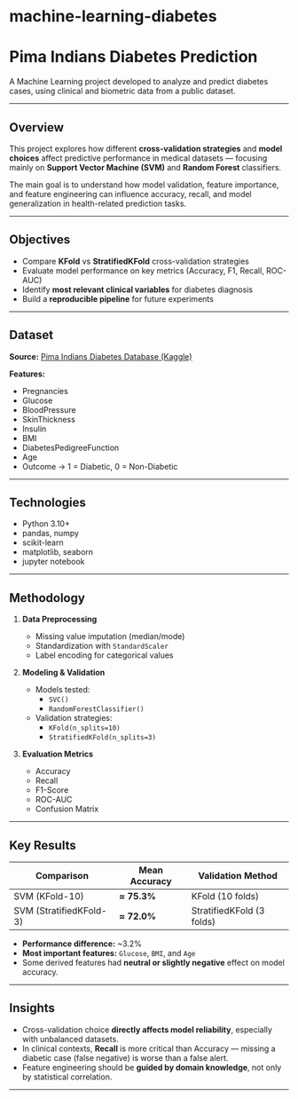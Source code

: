 # machine-learning-diabetes
# Pima Indians Diabetes Prediction

A Machine Learning project developed to analyze and predict diabetes cases, using clinical and biometric data from a public dataset.

---

## Overview

This project explores how different **cross-validation strategies** and **model choices** affect predictive performance in medical datasets — focusing mainly on **Support Vector Machine (SVM)** and **Random Forest** classifiers.

The main goal is to understand how model validation, feature importance, and feature engineering can influence accuracy, recall, and model generalization in health-related prediction tasks.

---

## Objectives

- Compare **KFold** vs **StratifiedKFold** cross-validation strategies  
- Evaluate model performance on key metrics (Accuracy, F1, Recall, ROC-AUC)  
- Identify **most relevant clinical variables** for diabetes diagnosis  
- Build a **reproducible pipeline** for future experiments  

---

## Dataset

**Source:** [Pima Indians Diabetes Database (Kaggle)](https://www.kaggle.com/datasets/uciml/pima-indians-diabetes-database)

**Features:**
- Pregnancies  
- Glucose  
- BloodPressure  
- SkinThickness  
- Insulin  
- BMI  
- DiabetesPedigreeFunction  
- Age  
- Outcome → 1 = Diabetic, 0 = Non-Diabetic  

---

## Technologies

- Python 3.10+  
- pandas, numpy  
- scikit-learn  
- matplotlib, seaborn  
- jupyter notebook  

---

## Methodology

1. **Data Preprocessing**
   - Missing value imputation (median/mode)
   - Standardization with `StandardScaler`
   - Label encoding for categorical values  

2. **Modeling & Validation**
   - Models tested:
     - `SVC()`
     - `RandomForestClassifier()`
   - Validation strategies:
     - `KFold(n_splits=10)`
     - `StratifiedKFold(n_splits=3)`

3. **Evaluation Metrics**
   - Accuracy  
   - Recall  
   - F1-Score  
   - ROC-AUC  
   - Confusion Matrix  

---

## Key Results

| Comparison | Mean Accuracy | Validation Method |
|-------------|----------------|-------------------|
| SVM (KFold-10) | **≈ 75.3%** | KFold (10 folds) |
| SVM (StratifiedKFold-3) | **≈ 72.0%** | StratifiedKFold (3 folds) |

- **Performance difference:** ~3.2%  
- **Most important features:** `Glucose`, `BMI`, and `Age`  
- Some derived features had **neutral or slightly negative** effect on model accuracy.

---

## Insights

- Cross-validation choice **directly affects model reliability**, especially with unbalanced datasets.  
- In clinical contexts, **Recall** is more critical than Accuracy — missing a diabetic case (false negative) is worse than a false alert.  
- Feature engineering should be **guided by domain knowledge**, not only by statistical correlation.

---
